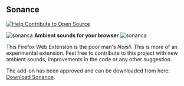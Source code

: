 ## Sonance

[![Help Contribute to Open Source](https://www.codetriage.com/theadnan/sonance/badges/users.svg)](https://www.codetriage.com/theadnan/sonance)

![sonanca](https://github.com/TheAdnan/sonance/blob/master/icons/sonance.png?raw=true) __Ambient sounds for your browser__ ![sonanca](https://github.com/TheAdnan/sonance/blob/master/icons/sonance.png?raw=true)

This Firefox Web Extension is the poor man's _Noisli_. This is more of an experimental extension. Feel free to contribute to this project with new ambient sounds, improvements in the code or any other suggestion.

The add-on has been approved and can be downloaded from here: [Download Sonance](https://addons.mozilla.org/en-US/firefox/addon/sonance/).
